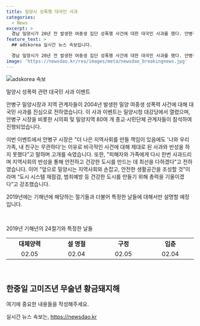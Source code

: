 ```yaml
---
title: 밀양시 성폭행 대국민 사과
categories:
  - News
excerpt: >
  경남 밀양시가 20년 전 발생한 여중생 집단 성폭행 사건에 대한 대국민 사과를 했다. 안병구 시장을 비롯한 관계자들은 피해자와 국민에게 사과하며 안전하고 건강한 도시를 만들기 위해 노력하겠다고 다짐했다. 이 사건은 2004년 발생한 사건으로, 남학생들이 1년간 지속적으로 여중생을 성폭행한 것으로 알려졌다. 사건 당시 가해자 중 10명은 기소되고, 20명은 소년원으로 보내졌지만 단 한 명도 형사처벌을 받지 않아 국민적 공분을 샀다.
feature_text: >
  ## adskorea 실시간 뉴스 속보입니다.

  경남 밀양시가 20년 전 발생한 여중생 집단 성폭행 사건에 대한 대국민 사과를 했다. 안병구 시장을 비롯한 관계자들은 피해자와 국민에게 사과하며 안전하고 건강한 도시를 만들기 위해 노력하겠다고 다짐했다. 이 사건은 2004년 발생한 사건으로, 남학생들이 1년간 지속적으로 여중생을 성폭행한 것으로 알려졌다. 사건 당시 가해자 중 10명은 기소되고, 20명은 소년원으로 보내졌지만 단 한 명도 형사처벌을 받지 않아 국민적 공분을 샀다.
image: 'https://newsdao.kr/res/images/meta/newsdao_breakingnews.jpg'
---
```


<p><img src="https://newsdao.kr/res/images/meta/newsdao_breakingnews.jpg" alt="adskorea 속보" /></p>

<p>밀양시 성폭력 관련 대국민 사과 이벤트</p>

<p>안병구 밀양시장과 지역 관계자들이 2004년 발생한 밀양 여중생 성폭력 사건에 대해 대국민 사과를 진심으로 전하였습니다. 이 사과 이벤트는 밀양시청 대강당에서 열렸으며, 안병구 시장을 비롯한 시의회 및 밀양지역 80여 개 종교·시민단체 관계자들이 참석하여 진행되었습니다. </p>

<p>이번 이벤트에서 안병구 시장은 "더 나은 지역사회를 만들 책임이 있음에도 '나와 우리 가족, 내 친구는 무관하다'는 이유로 비극적인 사건에 대해 제대로 된 사과와 반성을 하지 못했다"고 말하며 고개를 숙였습니다. 또한, "피해자와 가족에게 다시 한번 사과드리며 지역사회의 반성을 통해 안전하고 건강한 도시를 만드는 데 최선을 다하겠다"고 전하였습니다. 이어 "앞으로 밀양시는 지역사회와 손잡고, 안전한 생활공간을 조성할 것"이라며 “도시 시스템 재점검, 범죄예방 등 건강한 도시를 만들기 위해 총력을 기울이겠다”고 강조했습니다.</p>

<p>2019년에는 기해년에 해당하는 절기들과 더불어 특정한 날들에 대해서만 설명할 예정입니다.</p>

<p data-ke-size="size16">&nbsp;</p>

<div class="title" data-ke-size="size26" style="text-align: left;">2019년 기해년의 24절기와 특정한 날들</div>

<table>
    <tbody>
        <tr>
            <td style="text-align: center; width: 150px;"><b>대체양력</b></td>
            <td style="text-align: center; width: 150px;"><b>설 명절</b></td>
            <td style="text-align: center; width: 150px;"><b>구정</b></td>
            <td style="text-align: center; width: 150px;"><b>입춘</b></td>
        </tr>
        <tr>
            <td style="text-align: center; width: 150px;">02.05</td>
            <td style="text-align: center; width: 150px;">02.04</td>
            <td style="text-align: center; width: 150px;">02.05</td>
            <td style="text-align: center; width: 150px;">02.04</td>
        </tr>
    </tbody>
</table>

<p data-ke-size="size16">&nbsp;</p>

<h2 data-ke-size="size26">한중일 고미즈년 무술년 황금돼지해</h2>

<p>여기에 중요한 내용들을 작성해주세요.</p>
실시간 뉴스 속보는, <a href="https://newsdao.kr" rel="dofollow">https://newsdao.kr</a>


